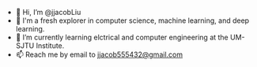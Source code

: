- 👋 Hi, I’m @jjacobLiu
- 👀 I'm a fresh explorer in computer science, machine learning, and deep learning.
- 🌱 I’m currently learning elctrical and computer engineering at the UM-SJTU Institute.
- 📫 Reach me by email to jjacob555432@gmail.com

<!---
jjacobLiu/jjacobLiu is a ✨ special ✨ repository because its `README.md` (this file) appears on your GitHub profile.
You can click the Preview link to take a look at your changes.
--->

